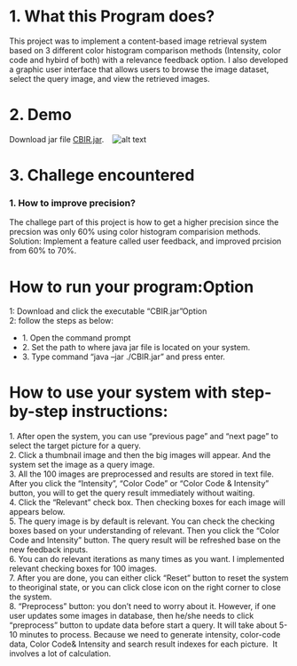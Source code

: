 # 1. What this Program does?
This project was to implement a content-based image retrieval system based on 3 different color histogram comparison methods (Intensity, color code and hybird of both) with a relevance feedback option. I also developed a graphic user interface that allows users to browse the image dataset, select the query image, and view the retrieved images. 

# 2. Demo
Download jar file [CBIR.jar](https://github.com/emily0707/Graphic-user-Interface-for-Cancer-Research/blob/master/Content-Based-Image-Retrieval-System-/CBIR.jar ).
   ![alt text](https://github.com/emily0707/Graphic-user-Interface-for-Cancer-Research/blob/master/images/CBIR.png "Demo ScreenShot")
   
# 3. Challege encountered
### 1. How to improve precision?    
The challege part of this project is how to get a higher precision since the precsion was only 60% using color histogram comparision methods.     
Solution: Implement a feature called user feedback, and improved prcision from 60% to 70%. 

# How to run your program:Option   
1: Download and click the executable “CBIR.jar”Option     
2: follow the steps as below:    
- 1. Open the command prompt    
- 2. Set the path to where java jar file is located on your system.     
- 3. Type command “java –jar ./CBIR.jar” and press enter.    

# How to use your system with step-by-step instructions:    
1. After open the system, you can use “previous page” and “next page” to select the target picture for a query.     
2. Click a thumbnail image and then the big images will appear. And the system set the image as a query image.     
3. All the 100 images are preprocessed and results are stored in text file. After you click the “Intensity”, “Color Code” or “Color Code & Intensity” button, you will to get the query result immediately without waiting.      
4. Click the “Relevant” check box. Then checking boxes for each image will appears below.       
5. The query image is by default is relevant. You can check the checking boxes based on your understanding of relevant. Then you click the “Color Code and Intensity” button. The query result will be refreshed base on the new feedback inputs.     
6. You can do relevant iterations as many times as you want. I implemented relevant checking boxes for 100 images.      
7. After you are done, you can either click “Reset” button to reset the system to theoriginal state, or you can click close icon on the right corner to close the system.     
8. “Preprocess” button: you don’t need to worry about it. However, if one user updates some images in database, then he/she needs to click “preprocess” button to update data before start a query. It will take about 5-10 minutes to process. Because we need to generate intensity, color-code data, Color Code& Intensity and search result indexes for each picture.  It involves a lot of calculation. 

